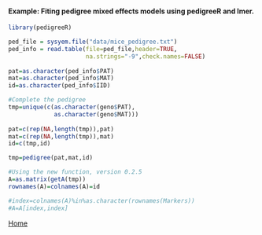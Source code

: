 #### Example: Fiting pedigree mixed effects models using pedigreeR and lmer.

```R
library(pedigreeR)

ped_file = sysyem.file("data/mice_pedigree.txt")
ped_info = read.table(file=ped_file,header=TRUE,
                      na.strings="-9",check.names=FALSE)
                        
pat=as.character(ped_info$PAT)
mat=as.character(ped_info$MAT)
id=as.character(ped_info$IID)

#Complete the pedigree
tmp=unique(c(as.character(geno$PAT),
             as.character(geno$MAT)))
            
pat=c(rep(NA,length(tmp)),pat)
mat=c(rep(NA,length(tmp)),mat)
id=c(tmp,id)

tmp=pedigree(pat,mat,id)

#Using the new function, version 0.2.5
A=as.matrix(getA(tmp))
rownames(A)=colnames(A)=id

#index=colnames(A)%in%as.character(rownames(Markers))
#A=A[index,index]


```

[Home](https://github.com/Rpedigree/pedigreeR)
 
